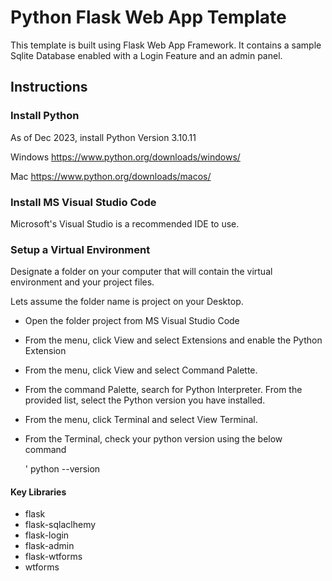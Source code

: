 # Python Flask Web App Template
This template is built using Flask Web App Framework. It contains a sample Sqlite Database enabled with a Login Feature and an admin panel.

## Instructions

### Install Python
As of Dec 2023, install Python Version 3.10.11

Windows
https://www.python.org/downloads/windows/

Mac
https://www.python.org/downloads/macos/

### Install MS Visual Studio Code
Microsoft's Visual Studio is a recommended IDE to use.

### Setup a Virtual Environment
Designate a folder on your computer that will contain the virtual environment and your project files.

Lets assume the folder name is project on your Desktop.

- Open the folder project from MS Visual Studio Code
- From the menu, click View and select Extensions and enable the Python Extension
- From the menu, click View and select Command Palette.
- From the command Palette, search for Python Interpreter. From the provided list, select the Python version you have installed.
- From the menu, click Terminal and select View Terminal.
- From the Terminal, check your python version using the below command

  ' python --version

#### Key Libraries
* flask
* flask-sqlaclhemy
* flask-login
* flask-admin
* flask-wtforms
* wtforms
